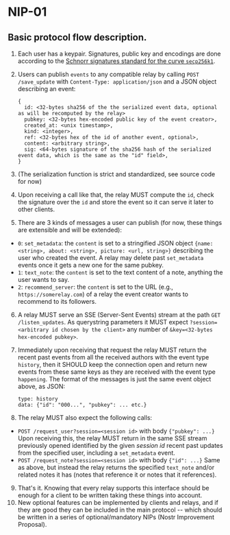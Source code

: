 NIP-01
======

Basic protocol flow description.
--------------------------------


1. Each user has a keypair. Signatures, public key and encodings are done according to the [Schnorr signatures standard for the curve `secp256k1`](https://github.com/bitcoin/bips/blob/master/bip-0340.mediawiki).
2. Users can publish `events` to any compatible relay by calling `POST /save_update` with `Content-Type: application/json` and a JSON object describing an event:

    ```
    {
      id: <32-bytes sha256 of the the serialized event data, optional as will be recomputed by the relay>
      pubkey: <32-bytes hex-encoded public key of the event creator>,
      created_at: <unix timestamp>,
      kind: <integer>,
      ref: <32-bytes hex of the id of another event, optional>,
      content: <arbitrary string>,
      sig: <64-bytes signature of the sha256 hash of the serialized event data, which is the same as the "id" field>,
    }
    ```
3. (The serialization function is strict and standardized, see source code for now)
4. Upon receiving a call like that, the relay MUST compute the `id`, check the signature over the `id` and store the event so it can serve it later to other clients.
5. There are 3 kinds of messages a user can publish (for now, these things are extensible and will be extended):
  - `0`: `set_metadata`: the `content` is set to a stringified JSON object `{name: <string>, about: <string>, picture: <url, string>}` describing the user who created the event. A relay may delete past `set_metadata` events once it gets a new one for the same pubkey.
  - `1`: `text_note`: the `content` is set to the text content of a note, anything the user wants to say.
  - `2`: `recommend_server`: the `content` is set to the URL (e.g., `https://somerelay.com`) of a relay the event creator wants to recommend to its followers.
6. A relay MUST serve an SSE (Server-Sent Events) stream at the path `GET /listen_updates`. As querystring parameters it MUST expect `?session=<arbitrary id chosen by the client>` any number of `&key=<32-bytes hex-encoded pubkey>`.
7. Immediately upon receiving that request the relay MUST return the recent past events from all the received authors with the event type `history`, then it SHOULD keep the connection open and return new events from these same keys as they are received with the event type `happening`. The format of the messages is just the same event object above, as JSON:

    ```
    type: history
    data: {"id": "000...", "pubkey": ... etc.}
    ```

8. The relay MUST also expect the following calls:
  - `POST /request_user?session=<session id>` with body `{"pubkey": ...}`
    Upon receiving this, the relay MUST return in the same SSE stream previously opened identified by the given _session id_ recent past updates from the specified user, including a `set_metadata` event.
  - `POST /request_note?session=<session id>` with body `{"id": ...}`
    Same as above, but instead the relay returns the specified `text_note` and/or related notes it has (notes that reference it or notes that it references).
9. That's it. Knowing that every relay supports this interface should be enough for a client to be written taking these things into account.
10. New optional features can be implemented by clients and relays, and if they are good they can be included in the main protocol -- which should be written in a series of optional/mandatory NIPs (Nostr Improvement Proposal).
